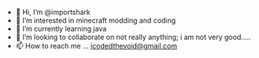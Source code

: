 - 👋 Hi, I’m @importshark
- 👀 I’m interested in minecraft modding and coding
- 🌱 I’m currently learning java
- 💞️ I’m looking to collaborate on not really anything; i am not very good.....
- 📫 How to reach me ... icodedthevoid@gmail.com

<!---
importshark/importshark is a ✨ special ✨ repository because its `README.md` (this file) appears on your GitHub profile.
You can click the Preview link to take a look at your changes.
--->
